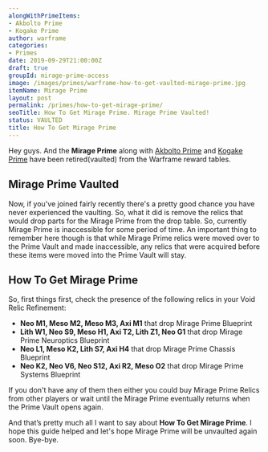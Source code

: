 ```yaml
---
alongWithPrimeItems:
- Akbolto Prime
- Kogake Prime
author: warframe
categories:
- Primes
date: 2019-09-29T21:00:00Z
draft: true
groupId: mirage-prime-access
image: /images/primes/warframe-how-to-get-vaulted-mirage-prime.jpg
itemName: Mirage Prime
layout: post
permalink: /primes/how-to-get-mirage-prime/
seoTitle: How To Get Mirage Prime. Mirage Prime Vaulted!
status: VAULTED
title: How To Get Mirage Prime
---
```

<p>Hey guys. And the <strong>Mirage Prime</strong> along with <a href="/primes/how-to-get-akbolto-prime/" title="How To Get Akbolto Prime">Akbolto Prime</a> and <a href="/primes/how-to-get-kogake-prime/" title="How To Get Kogake Prime">Kogake Prime</a> have been retired(vaulted) from the Warframe reward tables.</p><!--more--> <h2>Mirage Prime Vaulted</h2> <p>Now, if you've joined fairly recently there's a pretty good chance you have never experienced the vaulting. So, what it did is remove the relics that would drop parts for the Mirage Prime from the drop table. So, currently Mirage Prime is inaccessible for some period of time. An important thing to remember here though is that while Mirage Prime relics were moved over to the Prime Vault and made inaccessible, any relics that were acquired before these items were moved into the Prime Vault will stay.</p> <h2>How To Get Mirage Prime</h2> <p>So, first things first, check the presence of the following relics in your Void Relic Refinement:</p> <ul>  <li> <b>Neo M1, Meso M2, Meso M3, Axi M1</b> that drop Mirage Prime Blueprint </li>  <li> <b>Lith W1, Neo S9, Meso H1, Axi T2, Lith Z1, Neo G1</b> that drop Mirage Prime Neuroptics Blueprint </li>  <li> <b>Neo L1, Meso K2, Lith S7, Axi H4</b> that drop Mirage Prime Chassis Blueprint </li>  <li> <b>Neo K2, Neo V6, Neo S12, Axi R2, Meso O2</b> that drop Mirage Prime Systems Blueprint </li>  </ul> <p>If you don't have any of them then either you could buy Mirage Prime Relics from other players or wait until the Mirage Prime eventually returns when the Prime Vault opens again.</p> <p>And that’s pretty much all I want to say about <strong>How To Get Mirage Prime</strong>. I hope this guide helped and let's hope Mirage Prime will be unvaulted again soon. Bye-bye.</p>